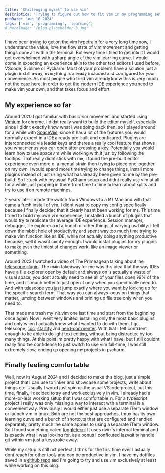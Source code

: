 ```yaml
---
title: 'Challenging myself to use vim'
description: 'Trying to figure out how to fit vim in my programming setup.'
pubDate: 'Aug 16 2024'
tags: ['vim', 'programming', 'learning']
# heroImage: '/blog-placeholder-3.jpg'
---
```


I have been trying to get on the vim hypetrain for a very long time now,
I understand the value, love the flow state of vim movement and getting things done all within the terminal.
But every time I tried to get into it I would get overwhelmed with a sharp angle of the vim learning curve.
I would come in expecting an experience akin to the other text editors I used before, VScode, Sublime or Pycharm. 
Most of your problems have a solution just a plugin install away, everything is already included and configured for your convenience. 
As most people who tried vim already know this is very much not the case here,
in order to get the modern IDE experience you need to make vim your own,
 and that takes focus and effort.

## My experience so far

Around 2020 I got familiar with basic vim movement and started using [Vimium](https://vimium.github.io/) for chrome. 
I didnt really want to build the editor myself, especially since I didn t exactly know what I was doing back then, 
so I played around for a while with [SpaceVim](https://spacevim.org/),
since it has a lot of the features you would normally expect in a IDE already pre-built and configured. 
Plugins are interconnected via leader keys and theres a really cool feature that shows you what menus you can open after pressing a key.
Potentially you would learn how to use spacevim while working with it just by following the tooltips.
That really didnt stick with me, I found the pre-built editor experience even more of a mental strain then trying to piece one together on my own. 
I would spend more time trying to change things, install more plugins instead of just using what has already been given to me by the pre-build.
So I stuck with my usual PyCharm setup and didnt really use vim at all for a while,
just popping in there from time to time to learn about splits and try to use it on remote machines.

2 years later I made the switch from Windows to a M1 Mac and with that came a fresh install of vim, 
I didnt want to copy my config specifically because I finally decided that it clearly hasnt been working for me.
This time I tried to build my own vim experience, I installed a bunch of plugins that would try to replicate the average IDE experience.
Session manager, debugger, file explorer and a bunch of other things of varying usability.
I fell down the rabbit hole of productivity and spent way too much time trying to make vim function like an IDE,
while not actually doing anything productive because, well it wasnt comfy enough.
I would install plugins for my plugins to make even the tiniest of changes work, like an image viewer or something.

Around 2023 I watched a video of The Primeagean talking about the [telescope plugin](https://github.com/nvim-telescope/telescope.nvim).
The main takeaway for me was this idea that the way IDEs have a file explorer open by default and always on is actually a waste of visual space,
you dont actually need to see all of your files open 99% of the time,
and its much better to just open it only when you specifically need to.
And with telescope you just jump exactly where you want by looking up for the specific search term. 
That way you can always focus on things that matter,
jumping between windows and brining up file tree only when you need to.

That made me trash my init.vim one last time and start from the beginning once again.
Now I went very limited, installing only the most basic plugins and only when I actually knew what I wanted to do with them.
I got telescope, [coc](https://github.com/neoclide/coc.nvim), [startify](https://github.com/mhinz/vim-startify) and [nerd-commenter](https://github.com/preservim/nerdcommenter).
With that I felt confident enough to be able to do light text editing,
without being distracted by too many things. At this point im pretty happy with what I have,
but I still couldnt really find the confidence to just switch to use vim full-time,
I was still extremely slow, ending up opening my projects in pycharm.

## Finally feeling comfortable

Well, now its August 2024 and I decided to make this blog,
just a simple project that I can use to tinker and showcase some projects,
 write about things etc. Usually I would just spin up the usual VScode project,
 but this time, finally, I decided to try and work exclusively in vim.
I already had a more-or-less working setup that I was comfortable in.
For a typescript project I really was only missing a way to interact with a terminal in a convenient way.
Previously I would either just use a separate iTerm window or launch vim in tmux.
Both are not the best approaches, tmux has its own learning curve and a bunch of shortcuts that are configured and handled separately,
pretty much the same applies to using a separate iTerm window.
So I found something called [toggleterm](https://github.com/akinsho/toggleterm.nvim).
It uses nvim's internal terminal and is exactly what I was looking for, as a bonus I configured lazygit to handle git within vim just a keystroke away. 

While my setup is still not perfect, I think for the first time ever I actually dont reach for other tools and can be productive in vim.
I have my dotfiles saved in a [github repo](https://github.com/Wattabak/dotfiles) and I'm going to try and use vim exclusively at least while working on this blog. 

